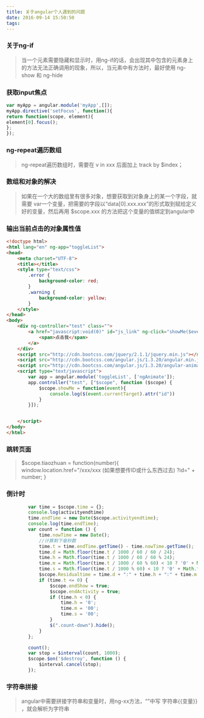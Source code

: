 ```yaml
---
title: 关于angular个人遇到的问题
date: 2016-09-14 15:50:50
tags:
---
```

### 关于ng-if
> 当一个元素需要隐藏和显示时，用ng-if的话，会出现其中包含的元素身上的方法无法正确调用的现象，所以，当元素中有方法时，最好使用 ng-show 和 ng-hide

### 获取input焦点
```javascript
var myApp = angular.module('myApp',[]);
myApp.directive('setFocus', function(){
return function(scope, element){
element[0].focus();
};
});

```

### ng-repeat遍历数组
> ng-repeat遍历数组时，需要在 v in xxx 后面加上 track by $index；

### 数组和对象的解决
> 如果在一个大的数组里有很多对象，想要获取到对象身上的某一个字段，就需要 var一个变量，把需要的字段以“data[0].xxx.xxx”的形式取到赋给定义好的变量，然后再用 $scope.xxx 的方法把这个变量的值绑定到angular中

### 输出当前点击的对象属性值
```html
<!doctype html>
<html lang="en" ng-app="toggleList">
<head>
	<meta charset="UTF-8">
	<title></title>
	<style type="text/css">
		.error {
			background-color: red;
		}
		.warning {
			background-color: yellow;
		}
	</style>
</head>
<body>
	<div ng-controller="test" class="">
		<a href="javascript:void(0)" id="js_link" ng-click="showMe($event)">
			<span>点击我</span>
		</a>
	</div>
	<script src="http://cdn.bootcss.com/jquery/2.1.1/jquery.min.js"></script>
	<script src="http://cdn.bootcss.com/angular.js/1.3.20/angular.min.js"></script>
	<script src="http://cdn.bootcss.com/angular.js/1.3.20/angular-animate.min.js"></script>
	<script type="text/javascript">
		var app = angular.module('toggleList', ['ngAnimate']);
		app.controller("test", ["$scope", function ($scope) {
			$scope.showMe = function(event){
				console.log($(event.currentTarget).attr("id"))
			}
		}]);


	</script>
</body>
</html>
```

### 跳转页面
> $scope.tiaozhuan = function(number){
window.location.href="/xxx/xxx   (如果想要传ID或什么东西过去)  ?id=" + number;
}

### 倒计时
```javascript
        var time = $scope.time = {};
        console.log(activityendtime)
        time.endTime = new Date($scope.activityendtime);
        console.log(time.endTime);
        var count = function () {
            time.nowTime = new Date();
            //计算剩下毫秒数
            time.t = time.endTime.getTime() - time.nowTime.getTime();
            time.d = Math.floor(time.t / 1000 / 60 / 60 / 24);
            time.h = Math.floor(time.t / 1000 / 60 / 60 % 24);
            time.m = Math.floor(time.t / 1000 / 60 % 60) < 10 ? '0' + Math.floor(time.t / 1000 / 60 % 60) : Math.floor(time.t / 1000 / 60 % 60);
            time.s = Math.floor(time.t / 1000 % 60) < 10 ? '0' + Math.floor(time.t / 1000 % 60) : Math.floor(time.t / 1000 % 60);
            $scope.Residualtime = time.d + ":" + time.h + ":" + time.m + ":" + time.s;
            if (time.t <= 0) {
                $scope.endShow = true;
                $scope.endActivity = true;
                if (time.h < 0) {
                    time.h = '0';
                    time.m = '00';
                    time.s = '00';
                }
                $(".count-down").hide();
            }
        };

        count();
        var stop = $interval(count, 1000);
        $scope.$on('$destroy', function () {
            $interval.cancel(stop);
        });
```

### 字符串拼接
> angular中需要拼接字符串和变量时，用ng-xx方法，“”中写 字符串{{变量}} ，就会解析为字符串